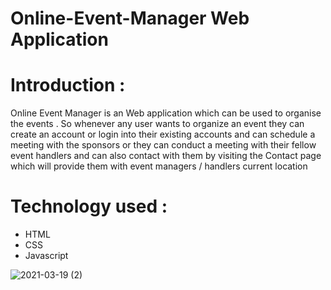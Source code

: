 # Online-Event-Manager Web Application 

# Introduction : 
Online Event Manager is an Web application which can be used to organise the events . 
So whenever any user wants to organize an event they can create an account or login into their existing accounts and can schedule a meeting with the sponsors or they can conduct a meeting with their fellow event handlers and can also contact with them by visiting the Contact page which will provide them with event managers / handlers current location 


# Technology used :
- HTML 
- CSS 
- Javascript 

![2021-03-19 (2)](https://user-images.githubusercontent.com/72685035/111789176-defe5e80-88e6-11eb-9b05-cf27fe78ef40.png)

